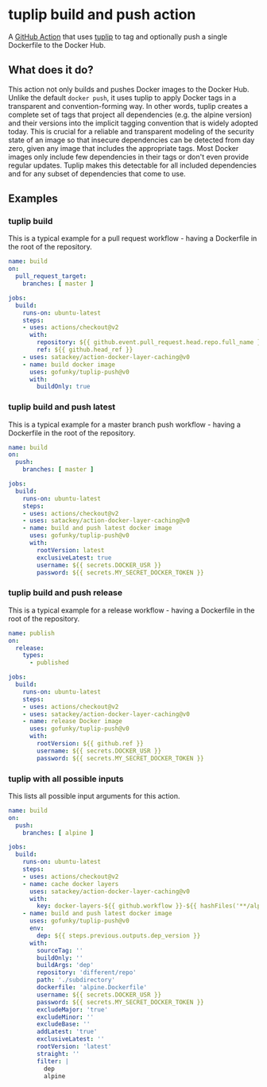 # tuplip build and push action
A [GitHub Action](https://github.com/features/actions) that uses [tuplip](https://github.com/gofunky/tuplip) to tag and optionally push a single Dockerfile 
to the Docker Hub.

## What does it do?

This action not only builds and pushes Docker images to the Docker Hub.
Unlike the default `docker push`, it uses tuplip to apply Docker tags in a transparent and convention-forming way.
In other words, tuplip creates a complete set of tags that project all dependencies (e.g. the alpine version) 
and their versions into the implicit tagging convention that is widely adopted today.
This is crucial for a reliable and transparent modeling of the security state of an image
so that insecure dependencies can be detected from day zero, given any image that includes the appropriate tags.
Most Docker images only include few dependencies in their tags or don't even provide regular updates.
Tuplip makes this detectable for all included dependencies and for any subset of dependencies that come to use.

## Examples

### tuplip build

This is a typical example for a pull request workflow - having a Dockerfile in the root of the repository.

```yaml
name: build
on:
  pull_request_target:
    branches: [ master ]

jobs:
  build:
    runs-on: ubuntu-latest
    steps:
    - uses: actions/checkout@v2
      with:
        repository: ${{ github.event.pull_request.head.repo.full_name }}
        ref: ${{ github.head_ref }}
    - uses: satackey/action-docker-layer-caching@v0
    - name: build docker image
      uses: gofunky/tuplip-push@v0
      with:
        buildOnly: true
```

### tuplip build and push latest

This is a typical example for a master branch push workflow - having a Dockerfile in the root of the repository.

```yaml
name: build
on:
  push:
    branches: [ master ]

jobs:
  build:
    runs-on: ubuntu-latest
    steps:
    - uses: actions/checkout@v2
    - uses: satackey/action-docker-layer-caching@v0
    - name: build and push latest docker image
      uses: gofunky/tuplip-push@v0
      with:
        rootVersion: latest
        exclusiveLatest: true
        username: ${{ secrets.DOCKER_USR }}
        password: ${{ secrets.MY_SECRET_DOCKER_TOKEN }}
```

### tuplip build and push release

This is a typical example for a release workflow - having a Dockerfile in the root of the repository.

```yaml
name: publish
on:
  release:
    types:
      - published

jobs:
  build:
    runs-on: ubuntu-latest
    steps:
    - uses: actions/checkout@v2
    - uses: satackey/action-docker-layer-caching@v0
    - name: release Docker image
      uses: gofunky/tuplip-push@v0
      with:
        rootVersion: ${{ github.ref }}
        username: ${{ secrets.DOCKER_USR }}
        password: ${{ secrets.MY_SECRET_DOCKER_TOKEN }}
```

### tuplip with all possible inputs

This lists all possible input arguments for this action.

```yaml
name: build
on:
  push:
    branches: [ alpine ]

jobs:
  build:
    runs-on: ubuntu-latest
    steps:
    - uses: actions/checkout@v2
    - name: cache docker layers
      uses: satackey/action-docker-layer-caching@v0
      with:
        key: docker-layers-${{ github.workflow }}-${{ hashFiles('**/alpine.Dockerfile') }}
    - name: build and push latest docker image
      uses: gofunky/tuplip-push@v0
      env:
        dep: ${{ steps.previous.outputs.dep_version }}
      with:
        sourceTag: ''
        buildOnly: ''
        buildArgs: 'dep'
        repository: 'different/repo'
        path: './subdirectory'
        dockerfile: 'alpine.Dockerfile'
        username: ${{ secrets.DOCKER_USR }}
        password: ${{ secrets.MY_SECRET_DOCKER_TOKEN }}
        excludeMajor: 'true'
        excludeMinor: ''
        excludeBase: ''
        addLatest: 'true'
        exclusiveLatest: ''
        rootVersion: 'latest'
        straight: ''
        filter: |
          dep
          alpine
```
